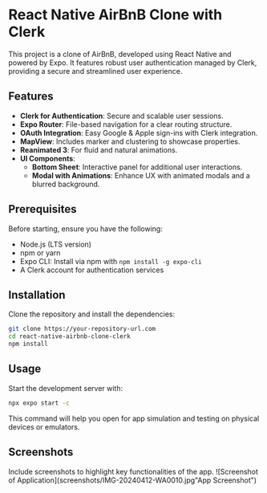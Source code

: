 # React Native AirBnB Clone with Clerk

This project is a clone of AirBnB, developed using React Native and powered by Expo. It features robust user authentication managed by Clerk, providing a secure and streamlined user experience.

## Features

- **Clerk for Authentication**: Secure and scalable user sessions.
- **Expo Router**: File-based navigation for a clear routing structure.
- **OAuth Integration**: Easy Google & Apple sign-ins with Clerk integration.
- **MapView**: Includes marker and clustering to showcase properties.
- **Reanimated 3**: For fluid and natural animations.
- **UI Components**:
  - **Bottom Sheet**: Interactive panel for additional user interactions.
  - **Modal with Animations**: Enhance UX with animated modals and a blurred background.

## Prerequisites

Before starting, ensure you have the following:
- Node.js (LTS version)
- npm or yarn
- Expo CLI: Install via npm with `npm install -g expo-cli`
- A Clerk account for authentication services

## Installation

Clone the repository and install the dependencies:

```bash
git clone https://your-repository-url.com
cd react-native-airbnb-clone-clerk
npm install
``` 

## Usage
Start the development server with:
```bash
npx expo start -c
``` 

This command will help you open for app simulation and testing on physical devices or emulators.


## Screenshots
Include screenshots to highlight key functionalities of the app.
![Screenshot of Application](screenshots/IMG-20240412-WA0010.jpg"App Screenshot")


